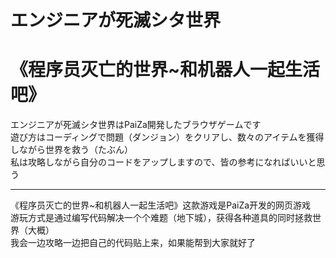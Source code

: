 # エンジニアが死滅シタ世界
# 《程序员灭亡的世界~和机器人一起生活吧》

エンジニアが死滅シタ世界はPaiZa開発したブラウザゲームです  
遊び方はコーディングで問題（ダンジョン）をクリアし、数々のアイテムを獲得しながら世界を救う（たぶん）  
私は攻略しながら自分のコードをアップしますので、皆の参考になればいいと思う
***
《程序员灭亡的世界~和机器人一起生活吧》这款游戏是PaiZa开发的网页游戏  
游玩方式是通过编写代码解决一个个难题（地下城），获得各种道具的同时拯救世界（大概）  
我会一边攻略一边把自己的代码贴上来，如果能帮到大家就好了
